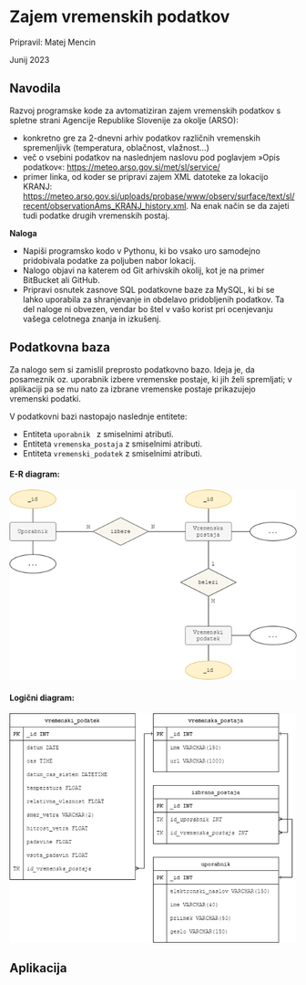 # Zajem vremenskih podatkov
Pripravil: Matej Mencin

Junij 2023

## Navodila

Razvoj programske kode za avtomatiziran zajem vremenskih podatkov s spletne strani Agencije Republike Slovenije za okolje (ARSO):

- konkretno gre za 2-dnevni arhiv podatkov različnih vremenskih spremenljivk (temperatura, oblačnost, vlažnost…)
- več o vsebini podatkov na naslednjem naslovu pod poglavjem »Opis podatkov«: https://meteo.arso.gov.si/met/sl/service/
- primer linka, od koder se pripravi zajem XML datoteke za lokacijo KRANJ: https://meteo.arso.gov.si/uploads/probase/www/observ/surface/text/sl/recent/observationAms_KRANJ_history.xml. Na enak način se da zajeti tudi podatke drugih vremenskih postaj.



**Naloga**

- Napiši programsko kodo v Pythonu, ki bo vsako uro samodejno pridobivala podatke za poljuben nabor lokacij.
- Nalogo objavi na katerem od Git arhivskih okolij, kot je na primer BitBucket ali GitHub. 
- Pripravi osnutek zasnove SQL podatkovne baze za MySQL, ki bi se lahko uporabila za shranjevanje in obdelavo pridobljenih podatkov. Ta del naloge ni obvezen, vendar bo štel v vašo korist pri ocenjevanju vašega celotnega znanja in izkušenj.



## Podatkovna baza

Za nalogo sem si zamislil preprosto podatkovno bazo. Ideja je, da posameznik oz. uporabnik izbere vremenske postaje, ki jih želi spremljati; v aplikaciji pa se mu nato za izbrane vremenske postaje prikazujejo vremenski podatki.

V podatkovni bazi nastopajo naslednje entitete:

- Entiteta `uporabnik ` z smiselnimi atributi.
- Entiteta `vremenska_postaja` z smiselnimi atributi.
- Entiteta `vremenski_podatek` z smiselnimi atributi.





#### E-R diagram:

![er](./images/er.png)



#### Logični diagram:

![log](./images/log.png)



## Aplikacija

